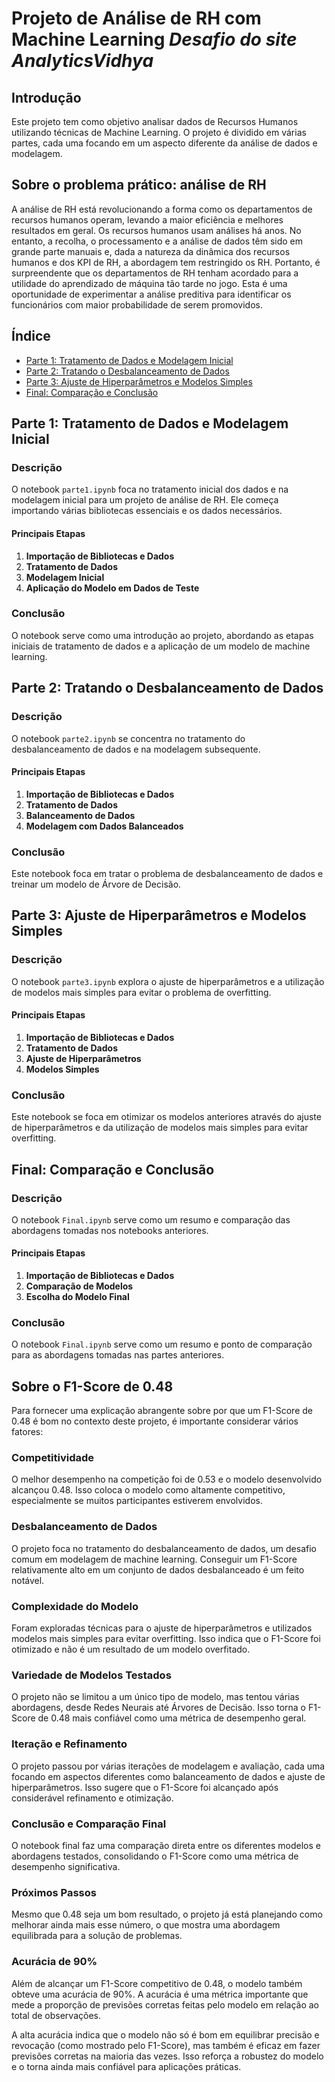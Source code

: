 
# Projeto de Análise de RH com Machine Learning ***Desafio do site AnalyticsVidhya***

## Introdução

Este projeto tem como objetivo analisar dados de Recursos Humanos utilizando técnicas de Machine Learning. O projeto é dividido em várias partes, cada uma focando em um aspecto diferente da análise de dados e modelagem.

## Sobre o problema prático: análise de RH
A análise de RH está revolucionando a forma como os departamentos de recursos humanos operam, levando a maior eficiência e melhores resultados em geral. Os recursos humanos usam análises há anos. No entanto, a recolha, o processamento e a análise de dados têm sido em grande parte manuais e, dada a natureza da dinâmica dos recursos humanos e dos KPI de RH, a abordagem tem restringido os RH. Portanto, é surpreendente que os departamentos de RH tenham acordado para a utilidade do aprendizado de máquina tão tarde no jogo. Esta é uma oportunidade de experimentar a análise preditiva para identificar os funcionários com maior probabilidade de serem promovidos.

## Índice

- [Parte 1: Tratamento de Dados e Modelagem Inicial](https://github.com/warleyguerra/Analise_RH/blob/main/parte1.ipynb)
- [Parte 2: Tratando o Desbalanceamento de Dados](https://github.com/warleyguerra/Analise_RH/blob/main/parte2.ipynb)
- [Parte 3: Ajuste de Hiperparâmetros e Modelos Simples](https://github.com/warleyguerra/Analise_RH/blob/main/parte3.ipynb)
- [Final: Comparação e Conclusão](https://github.com/warleyguerra/Analise_RH/blob/main/Final.ipynb)

## Parte 1: Tratamento de Dados e Modelagem Inicial

### Descrição

O notebook `parte1.ipynb` foca no tratamento inicial dos dados e na modelagem inicial para um projeto de análise de RH. Ele começa importando várias bibliotecas essenciais e os dados necessários.

#### Principais Etapas

1. **Importação de Bibliotecas e Dados**
2. **Tratamento de Dados**
3. **Modelagem Inicial**
4. **Aplicação do Modelo em Dados de Teste**

### Conclusão

O notebook serve como uma introdução ao projeto, abordando as etapas iniciais de tratamento de dados e a aplicação de um modelo de machine learning.

## Parte 2: Tratando o Desbalanceamento de Dados

### Descrição

O notebook `parte2.ipynb` se concentra no tratamento do desbalanceamento de dados e na modelagem subsequente.

#### Principais Etapas

1. **Importação de Bibliotecas e Dados**
2. **Tratamento de Dados**
3. **Balanceamento de Dados**
4. **Modelagem com Dados Balanceados**

### Conclusão

Este notebook foca em tratar o problema de desbalanceamento de dados e treinar um modelo de Árvore de Decisão.

## Parte 3: Ajuste de Hiperparâmetros e Modelos Simples

### Descrição

O notebook `parte3.ipynb` explora o ajuste de hiperparâmetros e a utilização de modelos mais simples para evitar o problema de overfitting.

#### Principais Etapas

1. **Importação de Bibliotecas e Dados**
2. **Tratamento de Dados**
3. **Ajuste de Hiperparâmetros**
4. **Modelos Simples**

### Conclusão

Este notebook se foca em otimizar os modelos anteriores através do ajuste de hiperparâmetros e da utilização de modelos mais simples para evitar overfitting.

## Final: Comparação e Conclusão

### Descrição

O notebook `Final.ipynb` serve como um resumo e comparação das abordagens tomadas nos notebooks anteriores.

#### Principais Etapas

1. **Importação de Bibliotecas e Dados**
2. **Comparação de Modelos**
3. **Escolha do Modelo Final**

### Conclusão

O notebook `Final.ipynb` serve como um resumo e ponto de comparação para as abordagens tomadas nas partes anteriores.

## Sobre o F1-Score de 0.48

Para fornecer uma explicação abrangente sobre por que um F1-Score de 0.48 é bom no contexto deste projeto, é importante considerar vários fatores:

### Competitividade

O melhor desempenho na competição foi de 0.53 e o modelo desenvolvido alcançou 0.48. Isso coloca o modelo como altamente competitivo, especialmente se muitos participantes estiverem envolvidos.

### Desbalanceamento de Dados

O projeto foca no tratamento do desbalanceamento de dados, um desafio comum em modelagem de machine learning. Conseguir um F1-Score relativamente alto em um conjunto de dados desbalanceado é um feito notável.

### Complexidade do Modelo

Foram exploradas técnicas para o ajuste de hiperparâmetros e utilizados modelos mais simples para evitar overfitting. Isso indica que o F1-Score foi otimizado e não é um resultado de um modelo overfitado.

### Variedade de Modelos Testados

O projeto não se limitou a um único tipo de modelo, mas tentou várias abordagens, desde Redes Neurais até Árvores de Decisão. Isso torna o F1-Score de 0.48 mais confiável como uma métrica de desempenho geral.

### Iteração e Refinamento

O projeto passou por várias iterações de modelagem e avaliação, cada uma focando em aspectos diferentes como balanceamento de dados e ajuste de hiperparâmetros. Isso sugere que o F1-Score foi alcançado após considerável refinamento e otimização.

### Conclusão e Comparação Final

O notebook final faz uma comparação direta entre os diferentes modelos e abordagens testados, consolidando o F1-Score como uma métrica de desempenho significativa.

### Próximos Passos

Mesmo que 0.48 seja um bom resultado, o projeto já está planejando como melhorar ainda mais esse número, o que mostra uma abordagem equilibrada para a solução de problemas.

### Acurácia de 90%

Além de alcançar um F1-Score competitivo de 0.48, o modelo também obteve uma acurácia de 90%. A acurácia é uma métrica importante que mede a proporção de previsões corretas feitas pelo modelo em relação ao total de observações.

A alta acurácia indica que o modelo não só é bom em equilibrar precisão e revocação (como mostrado pelo F1-Score), mas também é eficaz em fazer previsões corretas na maioria das vezes. Isso reforça a robustez do modelo e o torna ainda mais confiável para aplicações práticas.
